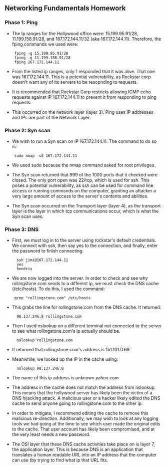 ## Networking Fundamentals Homework

### Phase 1: Ping

 - The Ip ranges for the Hollywood office were: 15.199.95.91/28, 11.199.158.91/28, and 167.172.144.11/32 (aka 167.172.144.11). Therefore, the fping commands we used were:

        fping -g 15.199.95.91/28
        fping -g 11.199.158.91/28
        fping 167.172.144.11
        
 - From the listed ip ranges, only 1 responded that it was alive. That one was 167.172.144.11. This is a potential vulnerability, as Rockstar 
corp doesn't want any of its servers to be resopnding to requests.
 - It is recommended that Rockstar Corp restricts allowing ICMP echo requests against IP 167.172.144.11 to prevent it from responding to ping requests.
 - This occurred on the network layer (layer 3). Ping uses IP addresses and IPs are part of the Network Layer.

### Phase 2: Syn scan

 - We wish to run a Syn scan on IP 167.172.144.11. The command to do so is:

        sudo nmap -sS 167.172.144.11
        
 - We used sudo because the nmap command asked for root privileges.
 - The Syn scan returned that 999 of the 1000 ports that it checked were closed. The only port open was 22/tcp, which is used for ssh. This poses a potential vulnerability, as ssh can be used for command line access or running commands on the computer, granting an attacker a very large amount of access to the server's contents and abilities.
 - The Syn scan occurred on the Transport layer (layer 4), as the transport layer is the layer in which tcp communications occur, which is what the Syn scan uses.

### Phase 3: DNS

 - First, we must log in to the server using rockstar's default credentials. We connect with ssh, then say yes to the connection, and finally, enter the password to finish connecting.

         ssh jimi@167.172.144.11
         yes
         hendrix
         
 - We are now logged into the server. In order to check and see why rollingstone.com sends to a different ip, we must check the DNS cache (/etc/hosts). To do this, I used the command:

        grep "rollingstone.com" /etc/hosts
        
 - This grabs the line for rollingstone.com from the DNS cache. It returned:
        
         98.137.246.8 rollingstone.com

 - Then I used nslookup on a different terminal not connected to the server to see what rollingstone.com's ip actually should be. 

         nslookup rollingstone.com

 - It returned that rollingstone.com's address is 151.101.0.69
 - Meanwhile, we looked up the IP in the cache using:

         nslookup 98.137.246.8
         
 - The name of this ip address is unknown.yahoo.com
 - The address in the cache does not match the address from nslookup. This means that the hollywood server has likely been the victim of a DNS hijacking attack. A malicious user or a hacker likely edited the DNS cache to send anyone going to rollingstone.com to the other ip.
 - In order to mitigate, I recommend editing the cache to remove this malicious re-direction. Additionally, we may wish to look at any logging tools we had going at the time to see which user made the original edits to the cache. That user account has likely been compromised, and at the very least needs a new password.
 - The OSI layer that these DNS cache activities take place on is layer 7, the application layer. This is because DNS is an application that translates a human readable URL into an IP address that the computer can use (by trying to find what ip that URL fits.
